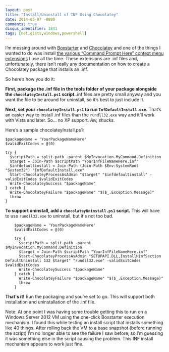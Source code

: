 ```yaml
---
layout: post
title: "Install/Uninstall of INF Using Chocolatey"
date: 2014-05-07 -0800
comments: true
disqus_identifier: 1841
tags: [net,gists,windows,powershell]
---
```

I’m messing around with [Boxstarter](http://boxstarter.org/) and [Chocolatey](http://chocolatey.org/) and one of the things I wanted to do was install [the various “Command Prompt Here” context menu extensions](http://app.paraesthesia.com/CommandPromptHere/) I use all the time. These extensions are .inf files and, unfortunately, there isn’t really any documentation on how to create a Chocolatey package that installs an .inf.

So here’s how you do it:

**First, package the .inf file in the tools folder of your package alongside the `chocolateyInstall.ps1` script.**.inf files are pretty small anyway and you want the file to be around for uninstall, so it’s best to just include it.

**Next, set your `chocolateyInstall.ps1` to run `InfDefaultInstall.exe`.** That’s an easier way to install .inf files than the `rundll32.exe` way and it’ll work with Vista and later. So… no XP support. *Aw, shucks.*

Here’s a sample chocolateyInstall.ps1:

```posh
$packageName = 'YourPackageNameHere'
$validExitCodes = @(0)

try {
  $scriptPath = split-path -parent $MyInvocation.MyCommand.Definition
  $target = Join-Path $scriptPath "YourInfFileNameHere.inf"
  $infdefaultinstall = Join-Path (Join-Path $Env:SystemRoot "System32") "InfDefaultInstall.exe"
  Start-ChocolateyProcessAsAdmin "$target" "$infdefaultinstall" -validExitCodes $validExitCodes
  Write-ChocolateySuccess "$packageName"
} catch {
  Write-ChocolateyFailure "$packageName" "$($_.Exception.Message)"
  throw
}
```

**To support uninstall, add a `chocolateyUninstall.ps1` script.** This will have to use `rundll32.exe` to uninstall, but it's not too bad.

```posh
    $packageName = 'YourPackageNameHere'
    $validExitCodes = @(0)

    try {
      $scriptPath = split-path -parent $MyInvocation.MyCommand.Definition
      $target = Join-Path $scriptPath "YourInfFileNameHere.inf"
      Start-ChocolateyProcessAsAdmin "SETUPAPI.DLL,InstallHinfSection DefaultUninstall 132 $target" "rundll32.exe" -validExitCodes $validExitCodes
      Write-ChocolateySuccess "$packageName"
    } catch {
      Write-ChocolateyFailure "$packageName" "$($_.Exception.Message)"
      throw
    }
```

**That's it!** Run the packaging and you’re set to go. This will support both installation and uninstallation of the .inf file.

Note: At one point I was having some trouble getting this to run on a Windows Server 2012 VM using the one-click Boxstarter execution mechanism. I found this while testing an install script that installs something like 40 things. After rolling back the VM to a base snapshot (before running the script) I’m no longer able to see the failure I saw before, so I’m guessing it was something else in the script causing the problem. This INF install mechanism appears to work just fine.

